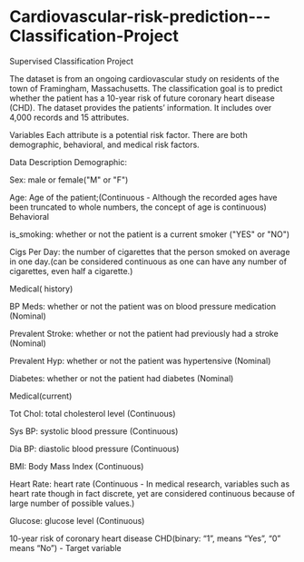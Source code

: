 # Cardiovascular-risk-prediction---Classification-Project
Supervised Classification Project


The dataset is from an ongoing cardiovascular study on residents of the town of Framingham, Massachusetts. The classification goal is to predict whether the patient has a 10-year risk of future coronary heart disease (CHD). The dataset provides the patients’ information. It includes over 4,000 records and 15 attributes.

Variables Each attribute is a potential risk factor. There are both demographic, behavioral, and medical risk factors.

Data Description Demographic:

Sex: male or female("M" or "F")


Age: Age of the patient;(Continuous - Although the recorded ages have been truncated to whole numbers, the concept of age is continuous) Behavioral


is_smoking: whether or not the patient is a current smoker ("YES" or "NO")


Cigs Per Day: the number of cigarettes that the person smoked on average in one day.(can be considered continuous as one can have any number of cigarettes, even half a cigarette.) 

Medical( history)


BP Meds: whether or not the patient was on blood pressure medication (Nominal)


Prevalent Stroke: whether or not the patient had previously had a stroke (Nominal)


Prevalent Hyp: whether or not the patient was hypertensive (Nominal)


Diabetes: whether or not the patient had diabetes (Nominal)

Medical(current)


Tot Chol: total cholesterol level (Continuous)

Sys BP: systolic blood pressure (Continuous)

Dia BP: diastolic blood pressure (Continuous)

BMI: Body Mass Index (Continuous)

Heart Rate: heart rate (Continuous - In medical research, variables such as heart rate though in fact discrete, yet are considered continuous because of large number of possible values.)

Glucose: glucose level (Continuous)

10-year risk of coronary heart disease CHD(binary: “1”, means “Yes”, “0” means “No”) - Target variable
